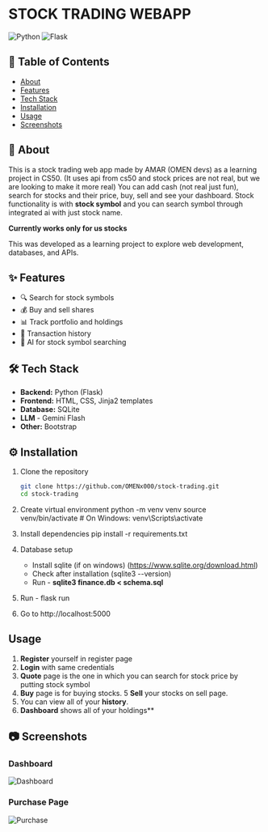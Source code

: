 # STOCK TRADING WEBAPP

![Python](https://img.shields.io/badge/python-3.12-blue.svg)
![Flask](https://img.shields.io/badge/flask-2.x-green.svg)

## 📑 Table of Contents
- [About](#-about)
- [Features](#-features)
- [Tech Stack](#-tech-stack)
- [Installation](#-installation)
- [Usage](#-usage)
- [Screenshots](#-screenshots)


## 📌 About  
This is a stock trading web app made by AMAR (OMEN devs) as a learning project in CS50. (It uses api from cs50 and stock prices are not real, but we are looking to make it more real)
You can add cash (not real just fun), search for stocks and their price, buy, sell and see your dashboard.
Stock functionality is with **stock symbol** and you can search symbol through integrated ai with just stock name.

**Currently works only for us stocks**

This was developed as a learning project to explore web development, databases, and APIs.


## ✨ Features
- 🔍 Search for stock symbols
- 💰 Buy and sell shares
- 📊 Track portfolio and holdings
- 🧾 Transaction history
- 🤖 AI for stock symbol searching


## 🛠 Tech Stack
- **Backend:** Python (Flask)
- **Frontend:** HTML, CSS, Jinja2 templates
- **Database:** SQLite
- **LLM** - Gemini Flash
- **Other:** Bootstrap 


## ⚙️ Installation
1. Clone the repository  
   ```bash
   git clone https://github.com/OMENx000/stock-trading.git
   cd stock-trading

2. Create virtual environment
    python -m venv venv
    source venv/bin/activate  # On Windows: venv\Scripts\activate

3. Install dependencies
    pip install -r requirements.txt

4. Database setup
    - Install sqlite (if on windows) (https://www.sqlite.org/download.html)
    - Check after installation (sqlite3 --version)
    - Run - **sqlite3 finance.db < schema.sql**

5. Run - flask run

6. Go to http://localhost:5000



## Usage
1. **Register** yourself in register page
2. **Login** with same credentials
3. **Quote** page is the one in which you can search for stock price by putting stock symbol
4. **Buy** page is for buying stocks.
5 **Sell** your stocks on sell page.
6. You can view all of your **history**.
7. **Dashboard** shows all of your holdings**


## 📷 Screenshots
### Dashboard
![Dashboard](screenshots/Dashboard.png)

### Purchase Page
![Purchase](screenshots/Purchase.png)
